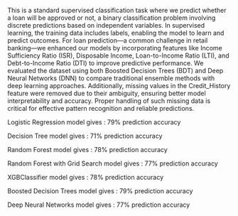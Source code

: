 This is a standard supervised classification task where we predict whether a loan will be approved or not, a binary classification problem involving discrete predictions based on independent variables. In supervised learning, the training data includes labels, enabling the model to learn and predict outcomes. For loan prediction—a common challenge in retail banking—we enhanced our models by incorporating features like Income Sufficiency Ratio (ISR), Disposable Income, Loan-to-Income Ratio (LTI), and Debt-to-Income Ratio (DTI) to improve predictive performance. 
We evaluated the dataset using both Boosted Decision Trees (BDT) and Deep Neural Networks (DNN) to compare traditional ensemble methods with deep learning approaches. Additionally, missing values in the Credit_History feature were removed due to their ambiguity, ensuring better model interpretability and accuracy. Proper handling of such missing data is critical for effective pattern recognition and reliable predictions.

Logistic Regression model gives : 79% prediction accuracy

Decision Tree model gives : 71% prediction accuracy

Random Forest model gives : 78% prediction accuracy

Random Forest with Grid Search model gives : 77% prediction accuracy

XGBClassifier model gives : 78% prediction accuracy

Boosted Decision Trees model gives : 79% prediction accuracy

Deep Neural Networks model gives : 77% prediction accuracy
